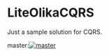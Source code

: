 # LiteOlikaCQRS
Just a sample solution for CQRS.

﻿master:[![master](https://ci.appveyor.com/api/projects/status/63g2yulmxod35vd1/branch/master?svg=true)](https://ci.appveyor.com/project/Liteolika/liteolikacqrs/branch/master)
